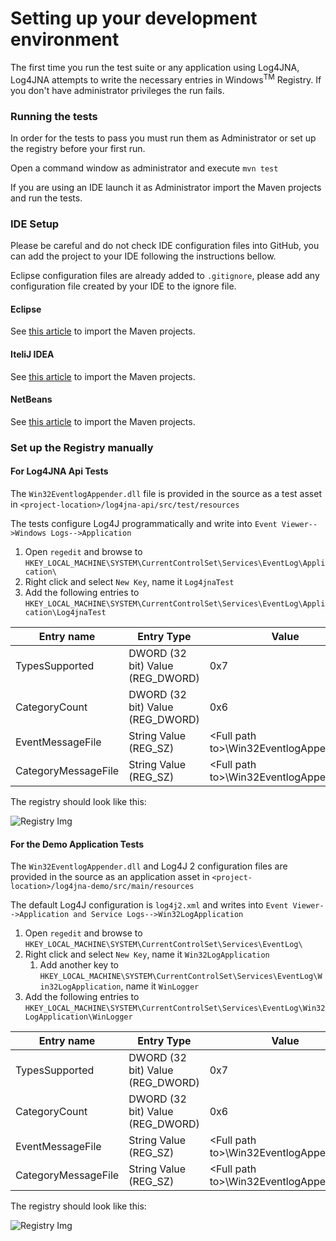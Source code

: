 # Setting up your development environment

The first time you run the test suite or any application using Log4JNA, Log4JNA attempts to write the necessary entries in 
Windows<sup>TM</sup> Registry. If you don't have administrator privileges the run fails.

### Running the tests
In order for the tests to pass you must run them as Administrator or set up the registry before your first run.

Open a command window as administrator and execute `mvn test`

If you are using an IDE launch it as Administrator import the Maven projects and run the tests. 

### IDE Setup

Please be careful and do not check IDE configuration files into GitHub, you can add the project to your IDE following the instructions bellow.

Eclipse configuration files are already added to `.gitignore`, please add any configuration file created by your IDE to the ignore file.

#### Eclipse
See [this article](https://books.sonatype.com/m2eclipse-book/reference/creating-sect-importing-projects.html) to import the Maven projects.

#### IteliJ IDEA
See [this article](https://www.jetbrains.com/help/idea/2016.1/importing-project-from-maven-model.html) to import the Maven projects.

#### NetBeans
See [this article](http://wiki.netbeans.org/MavenBestPractices) to import the Maven projects.

### Set up the Registry manually
#### For Log4JNA Api Tests

The `Win32EventlogAppender.dll` file is provided in the source as a test asset in
`<project-location>/log4jna-api/src/test/resources`

The tests configure Log4J programmatically and write into `Event Viewer-->Windows Logs-->Application`

1. Open `regedit` and browse to `HKEY_LOCAL_MACHINE\SYSTEM\CurrentControlSet\Services\EventLog\Application\`
2. Right click and select `New Key`, name it `Log4jnaTest` 
3. Add the following entries to `HKEY_LOCAL_MACHINE\SYSTEM\CurrentControlSet\Services\EventLog\Application\Log4jnaTest`

| Entry name          | Entry Type | Value                                    |
| ------------------- | ---------- | ---------------------------------------- |
| TypesSupported      | DWORD (32 bit) Value (REG_DWORD) | 0x7                                      |
| CategoryCount       | DWORD (32 bit) Value (REG_DWORD) | 0x6                                      |
| EventMessageFile    | String Value         (REG_SZ)    | &lt;Full path to&gt;\Win32EventlogAppender.dll |
| CategoryMessageFile | String Value         (REG_SZ)    | &lt;Full path to&gt;\Win32EventlogAppender.dll |

The registry should look like this:

![Registry Img](img/registry1.png)

#### For the Demo Application Tests
The `Win32EventlogAppender.dll` and Log4J 2 configuration files are provided in the source as an application asset in
`<project-location>/log4jna-demo/src/main/resources`

The default Log4J configuration is `log4j2.xml` and writes into `Event Viewer-->Application and Service Logs-->Win32LogApplication` 

1. Open `regedit` and browse to `HKEY_LOCAL_MACHINE\SYSTEM\CurrentControlSet\Services\EventLog\`
2. Right click and select `New Key`, name it `Win32LogApplication`
    1. Add another key to `HKEY_LOCAL_MACHINE\SYSTEM\CurrentControlSet\Services\EventLog\Win32LogApplication`, name it `WinLogger`
3. Add the following entries to `HKEY_LOCAL_MACHINE\SYSTEM\CurrentControlSet\Services\EventLog\Win32LogApplication\WinLogger`

| Entry name          | Entry Type | Value                                    |
| ------------------- | ---------- | ---------------------------------------- |
| TypesSupported      | DWORD (32 bit) Value (REG_DWORD) | 0x7                                      |
| CategoryCount       | DWORD (32 bit) Value (REG_DWORD) | 0x6                                      |
| EventMessageFile    | String Value         (REG_SZ)    | &lt;Full path to&gt;\Win32EventlogAppender.dll |
| CategoryMessageFile | String Value         (REG_SZ)    | &lt;Full path to&gt;\Win32EventlogAppender.dll |

The registry should look like this:

![Registry Img](img/registry2.png)
